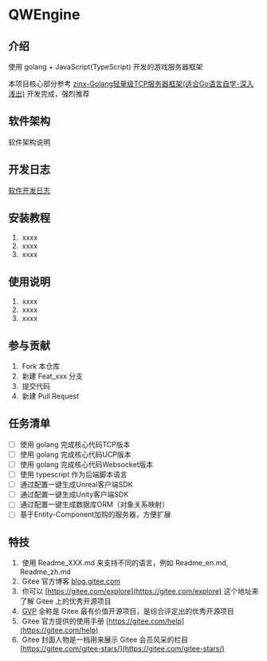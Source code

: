 # QWEngine

## 介绍

使用 golang + JavaScript(TypeScript) 开发的游戏服务器框架

本项目核心部分参考 [zinx-Golang轻量级TCP服务器框架(适合Go语言自学-深入浅出)](https://www.bilibili.com/video/BV1wE411d7th?p=29) 开发完成，强烈推荐

## 软件架构

软件架构说明

## 开发日志

[软件开发日志](doc/开发日志.md)

## 安装教程

1.  xxxx
2.  xxxx
3.  xxxx

## 使用说明

1.  xxxx
2.  xxxx
3.  xxxx

## 参与贡献

1.  Fork 本仓库
2.  新建 Feat_xxx 分支
3.  提交代码
4.  新建 Pull Request

## 任务清单

- [ ] 使用 golang 完成核心代码TCP版本
- [ ] 使用 golang 完成核心代码UCP版本
- [ ] 使用 golang 完成核心代码Websocket版本
- [ ] 使用 typescript 作为后端脚本语言
- [ ] 通过配置一键生成Unreal客户端SDK
- [ ] 通过配置一键生成Unity客户端SDK
- [ ] 通过配置一键生成数据库ORM（对象关系映射）
- [ ] 基于Entity-Component加购的服务器，方便扩展

## 特技

1.  使用 Readme\_XXX.md 来支持不同的语言，例如 Readme\_en.md, Readme\_zh.md
2.  Gitee 官方博客 [blog.gitee.com](https://blog.gitee.com)
3.  你可以 [https://gitee.com/explore](https://gitee.com/explore) 这个地址来了解 Gitee 上的优秀开源项目
4.  [GVP](https://gitee.com/gvp) 全称是 Gitee 最有价值开源项目，是综合评定出的优秀开源项目
5.  Gitee 官方提供的使用手册 [https://gitee.com/help](https://gitee.com/help)
6.  Gitee 封面人物是一档用来展示 Gitee 会员风采的栏目 [https://gitee.com/gitee-stars/](https://gitee.com/gitee-stars/)

